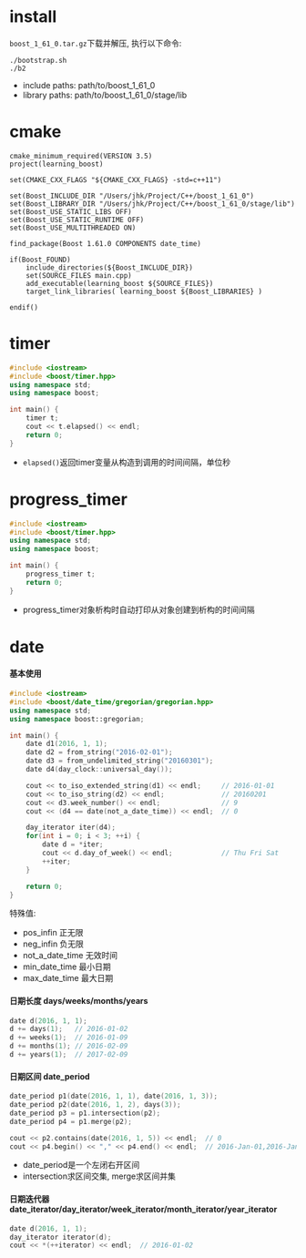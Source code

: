 # install
`boost_1_61_0.tar.gz`下载并解压, 执行以下命令:
```shell
./bootstrap.sh
./b2
```
* include paths: path/to/boost_1_61_0
* library paths: path/to/boost_1_61_0/stage/lib

# cmake
```
cmake_minimum_required(VERSION 3.5)
project(learning_boost)

set(CMAKE_CXX_FLAGS "${CMAKE_CXX_FLAGS} -std=c++11")

set(Boost_INCLUDE_DIR "/Users/jhk/Project/C++/boost_1_61_0")
set(Boost_LIBRARY_DIR "/Users/jhk/Project/C++/boost_1_61_0/stage/lib")
set(Boost_USE_STATIC_LIBS OFF)
set(Boost_USE_STATIC_RUNTIME OFF)
set(Boost_USE_MULTITHREADED ON)

find_package(Boost 1.61.0 COMPONENTS date_time)

if(Boost_FOUND)
    include_directories(${Boost_INCLUDE_DIR})
    set(SOURCE_FILES main.cpp)
    add_executable(learning_boost ${SOURCE_FILES})
    target_link_libraries( learning_boost ${Boost_LIBRARIES} )

endif()
```

# timer
```c++
#include <iostream>
#include <boost/timer.hpp>
using namespace std;
using namespace boost;

int main() {
    timer t;
    cout << t.elapsed() << endl;
    return 0;
}
```
* `elapsed()`返回timer变量从构造到调用的时间间隔，单位秒

# progress_timer
```c++
#include <iostream>
#include <boost/timer.hpp>
using namespace std;
using namespace boost;

int main() {
    progress_timer t;
    return 0;
}
```
* progress_timer对象析构时自动打印从对象创建到析构的时间间隔

# date
#### 基本使用
```c++
#include <iostream>
#include <boost/date_time/gregorian/gregorian.hpp>
using namespace std;
using namespace boost::gregorian;

int main() {
    date d1(2016, 1, 1);
    date d2 = from_string("2016-02-01");
    date d3 = from_undelimited_string("20160301");
    date d4(day_clock::universal_day());

    cout << to_iso_extended_string(d1) << endl;     // 2016-01-01
    cout << to_iso_string(d2) << endl;              // 20160201
    cout << d3.week_number() << endl;               // 9
    cout << (d4 == date(not_a_date_time)) << endl;  // 0

    day_iterator iter(d4);
    for(int i = 0; i < 3; ++i) {
        date d = *iter;
        cout << d.day_of_week() << endl;            // Thu Fri Sat
        ++iter;
    }

    return 0;
}
```
特殊值:
* pos_infin         正无限
* neg_infin         负无限
* not_a_date_time   无效时间
* min_date_time     最小日期
* max_date_time     最大日期

#### 日期长度 days/weeks/months/years

```c++
date d(2016, 1, 1);
d += days(1);   // 2016-01-02
d += weeks(1);  // 2016-01-09
d += months(1); // 2016-02-09
d += years(1);  // 2017-02-09
```

#### 日期区间 date_period
```c++
date_period p1(date(2016, 1, 1), date(2016, 1, 3));
date_period p2(date(2016, 1, 2), days(3));
date_period p3 = p1.intersection(p2);
date_period p4 = p1.merge(p2);

cout << p2.contains(date(2016, 1, 5)) << endl;  // 0
cout << p4.begin() << "," << p4.end() << endl;  // 2016-Jan-01,2016-Jan-05
```
* date_period是一个左闭右开区间
* intersection求区间交集, merge求区间并集

#### 日期迭代器 date_iterator/day_iterator/week_iterator/month_iterator/year_iterator
```c++
date d(2016, 1, 1);
day_iterator iterator(d);
cout << *(++iterator) << endl;  // 2016-01-02
```


